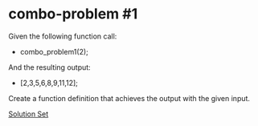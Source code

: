 # combo-problem #1

Given the following function call:
- combo_problem1(2);

And the resulting output:
- [2,3,5,6,8,9,11,12];

Create a function definition that achieves the output with the given input. 

<a href="http://jsbin.com/vacogo/edit?html,js,output" target="_blank">Solution Set</a>


